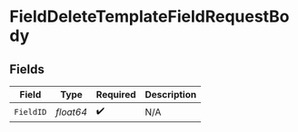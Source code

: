 # FieldDeleteTemplateFieldRequestBody


## Fields

| Field              | Type               | Required           | Description        |
| ------------------ | ------------------ | ------------------ | ------------------ |
| `FieldID`          | *float64*          | :heavy_check_mark: | N/A                |